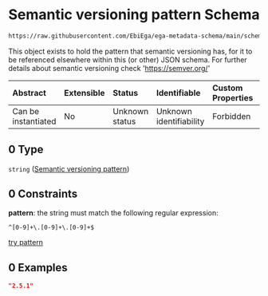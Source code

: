 # Semantic versioning pattern Schema

```txt
https://raw.githubusercontent.com/EbiEga/ega-metadata-schema/main/schemas/EGA.common-definitions.json#/definitions/schemaDescriptor/properties/commonSchemaVersion/allOf/0
```

This object exists to hold the pattern that semantic versioning has, for it to be referenced elsewhere within this (or other) JSON schema. For further details about semantic versioning check '<https://semver.org/>'

| Abstract            | Extensible | Status         | Identifiable            | Custom Properties | Additional Properties | Access Restrictions | Defined In                                                                                           |
| :------------------ | :--------- | :------------- | :---------------------- | :---------------- | :-------------------- | :------------------ | :--------------------------------------------------------------------------------------------------- |
| Can be instantiated | No         | Unknown status | Unknown identifiability | Forbidden         | Allowed               | none                | [EGA.common-definitions.json\*](../../../schemas/EGA.common-definitions.json "open original schema") |

## 0 Type

`string` ([Semantic versioning pattern](ega-12-definitions-schema-descriptor-properties-version-of-the-common-definitions-schema-allof-semantic-versioning-pattern.md))

## 0 Constraints

**pattern**: the string must match the following regular expression:&#x20;

```regexp
^[0-9]+\.[0-9]+\.[0-9]+$
```

[try pattern](https://regexr.com/?expression=%5E%5B0-9%5D%2B%5C.%5B0-9%5D%2B%5C.%5B0-9%5D%2B%24 "try regular expression with regexr.com")

## 0 Examples

```json
"2.5.1"
```
